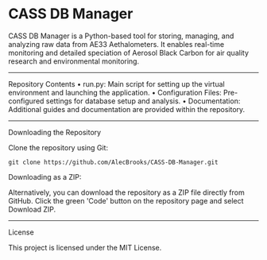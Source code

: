 # CASS DB Manager

CASS DB Manager is a Python-based tool for storing, managing, and analyzing raw data from AE33 Aethalometers. It enables real-time monitoring and detailed speciation of Aerosol Black Carbon for air quality research and environmental monitoring.

---

Repository Contents
	•	run.py: Main script for setting up the virtual environment and launching the application.
	•	Configuration Files: Pre-configured settings for database setup and analysis.
	•	Documentation: Additional guides and documentation are provided within the repository.

---

Downloading the Repository

Clone the repository using Git:
```
git clone https://github.com/AlecBrooks/CASS-DB-Manager.git
```
Downloading as a ZIP:

Alternatively, you can download the repository as a ZIP file directly from GitHub. Click the green 'Code' button on the repository page and select Download ZIP.

---

License

This project is licensed under the MIT License.
